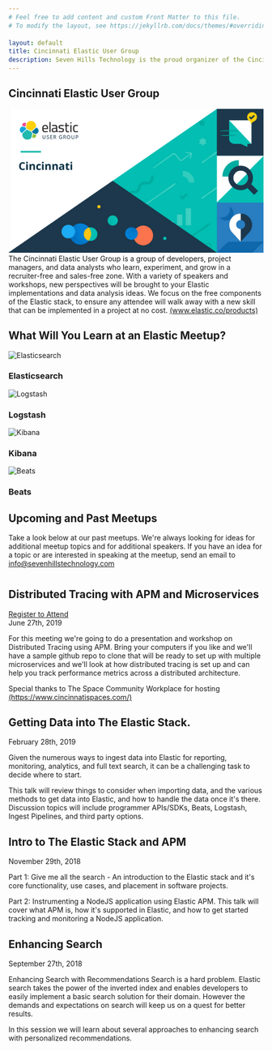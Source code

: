 ```yaml
---
# Feel free to add content and custom Front Matter to this file.
# To modify the layout, see https://jekyllrb.com/docs/themes/#overriding-theme-defaults

layout: default
title: Cincinnati Elastic User Group
description: Seven Hills Technology is the proud organizer of the Cincinnati Elastic User Group meetup.
---
```


<section class="sh-intro">
    <div class="sh-tagline">
        <h1 class="sh-header-lines"><span>Cincinnati Elastic User Group</span></h1>
        <div class="sh-page-feature" >
            <img src="/images/elastic-meetup.jpg" alt="Elastic Cincinnati User Group" />
        </div>
    </div>
    <div class="sh-description">
        The Cincinnati Elastic User Group is a group of developers, project managers, and data analysts who learn, experiment, and grow in a recruiter-free and sales-free zone. With a variety of speakers and workshops, new perspectives will be brought to your Elastic implementations and data analysis ideas. We focus on the free components of the Elastic stack, to ensure any attendee will walk away with a new skill that can be implemented in a project at no cost. <a href="https://www.elastic.co/products" alt="elastic products" rel="noopener">(www.elastic.co/products)</a>
    </div>
</section>
<div class="sh-band-flair dark-top"></div> 
<section class="sh-dark-band">
    <h1 class="sh-dark-band-header">What Will You Learn at an Elastic Meetup?</h1>
    <div class="sh-services">
        <div class="sh-service">
            <img class="lozad" data-src="/images/Elasticsearch White.svg" alt="Elasticsearch" />
            <h3>Elasticsearch</h3>
        </div>
        <div class="sh-service">
            <img class="lozad" data-src="/images/Logstash White.svg" alt="Logstash" />
            <h3>Logstash</h3>
        </div>
        <div class="sh-service">
            <img class="lozad" data-src="/images/Kibana White.svg" alt="Kibana" />
            <h3>Kibana</h3>
        </div>
        <div class="sh-service">
            <img class="lozad" data-src="/images/Beats White.svg" alt="Beats" />
            <h3>Beats</h3>
        </div>
    </div>
</section>
<div class="sh-band-flair dark-bottom"></div> 
<section class="sh-white-band" style="padding-top: 0">
    <h1 class="sh-white-band-header">Upcoming and Past Meetups</h1>
    <p class="sh-white-band-content" style="margin-bottom: 40px">Take a look below at our past meetups. We're always looking for ideas for additional meetup topics and for additional speakers. If you have an idea for a topic or are interested in speaking at the meetup, send an email to <a href="mailto:info@sevenhillstechnology.com" alt="seven hills info email">info@sevenhillstechnology.com</a></p>
    <div class="sh-white-band-content">
        <div class="elastic-events">
            <div class="elastic-event">
                <h2>Distributed Tracing with APM and Microservices</h2>
                <div>
                    <div class="sh-button-wrapper">
                        <a class="sh-button" href="http://meetu.ps/e/GNvv1/CgjZk/f"
                            rel="noreferrer" target="_blank">Register to Attend</a>
                    </div>
                </div>
                <span class="elastic-event-date">June 27th, 2019</span>
                <p>For this meeting we're going to do a presentation and workshop on Distributed Tracing using APM. Bring your computers if you like and we'll have a sample github repo to clone that will be ready to set up with multiple microservices and we'll look at how distributed tracing is set up and can help you track performance metrics across a distributed architecture.</p>
                <p>Special thanks to The Space Community Workplace for hosting <a href="https://www.cincinnatispaces.com" alt="The Space Community Workplace" rel="noopener">(https://www.cincinnatispaces.com/)</a></p>
            </div>
            <div class="elastic-event">
                <h2>Getting Data into The Elastic Stack.</h2>
                <span class="elastic-event-date">February 28th, 2019</span>
                <p>Given the numerous ways to ingest data into Elastic for reporting, monitoring, analytics, and full text search, it can be a challenging task to decide where to start.</p>
                <p>This talk will review things to consider when importing data, and the various methods to get data into Elastic, and how to handle the data once it's there. Discussion topics will include programmer APIs/SDKs, Beats, Logstash, Ingest Pipelines, and third party options.</p>
            </div>
            <div class="elastic-event">
                <h2>Intro to The Elastic Stack and APM</h2>
                <span class="elastic-event-date">November 29th, 2018</span>
                <p>Part 1: Give me all the search - An introduction to the Elastic stack and it's core functionality, use cases, and placement in software projects.</p>
                <p>Part 2: Instrumenting a NodeJS application using Elastic APM. This talk will cover what APM is, how it's supported in Elastic, and how to get started tracking and monitoring a NodeJS application.</p>
            </div>
            <div class="elastic-event">
                <h2>Enhancing Search</h2>
                <span class="elastic-event-date">September 27th, 2018</span>
                <p>Enhancing Search with Recommendations Search is a hard problem. Elastic search takes the power of the inverted index and enables developers to easily implement a basic search solution for their domain. However the demands and expectations on search will keep us on a quest for better results.</p>
                <p>In this session we will learn about several approaches to enhancing search with personalized recommendations.</p>
            </div>
        </div>
    </div>
</section>